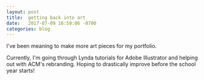 ```yaml
---
layout: post
title:  getting back into art
date:   2017-07-09 16:59:06 -0700
categories: blog
---
```

I've been meaning to make more art pieces for my portfolio.

Currently, I'm going through Lynda tutorials for Adobe Illustrator and helping out with ACM's rebranding.
Hoping to drastically improve before the school year starts!
